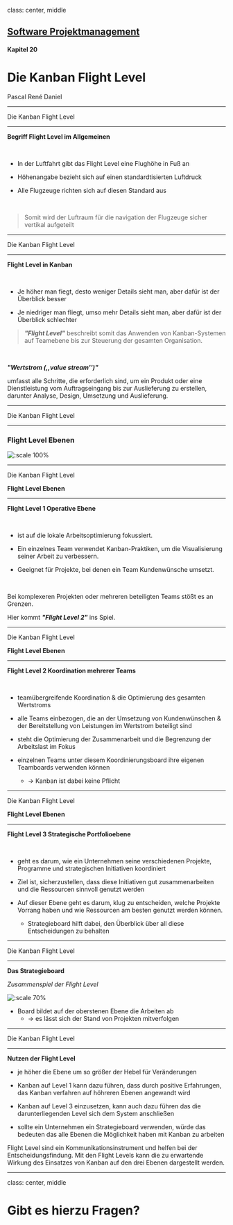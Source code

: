 class: center, middle

## [Software Projektmanagement](index.html)

#### Kapitel 20

# Die Kanban Flight Level

Pascal René Daniel

---
 Die Kanban Flight Level

----
**Begriff Flight Level im Allgemeinen**

<br>

- In der Luftfahrt gibt das Flight Level eine Flughöhe in Fuß an

- Höhenangabe bezieht sich auf einen standardtisierten Luftdruck

- Alle Flugzeuge richten sich auf diesen Standard aus

<br>

> Somit wird der Luftraum für die navigation der Flugzeuge sicher vertikal aufgeteilt

---
Die Kanban Flight Level

----

**Flight Level in Kanban**

<br>

- Je höher man fiegt, desto weniger Details sieht man, aber dafür ist der Überblick besser

- Je niedriger man fliegt, umso mehr Details sieht man, aber dafür ist der Überblick schlechter
  

> ***"Flight Level"*** beschreibt somit das Anwenden von Kanban-Systemen auf Teamebene bis zur Steuerung der gesamten Organisation.

<br>

***"Wertstrom (,,value stream'')"***

umfasst alle Schritte, die erforderlich sind, um ein Produkt oder eine Dienstleistung vom Auftragseingang bis zur Auslieferung zu erstellen, darunter Analyse, Design, Umsetzung und Auslieferung.


---
Die Kanban Flight Level

----

### Flight Level Ebenen

![:scale 100%](media/Flight%20Levels.png)


---
Die Kanban Flight Level

**Flight Level Ebenen**

----

**Flight Level 1 Operative Ebene**

<br>

- ist auf die lokale Arbeitsoptimierung fokussiert.
  
- Ein einzelnes Team verwendet Kanban-Praktiken, um die Visualisierung seiner Arbeit zu verbessern.
  
- Geeignet für Projekte, bei denen ein Team Kundenwünsche umsetzt.

<br>

Bei komplexeren Projekten oder mehreren beteiligten Teams stößt es an Grenzen.

Hier kommt ***"Flight Level 2"*** ins Spiel.


---
Die Kanban Flight Level

**Flight Level Ebenen**

----

**Flight Level 2 Koordination mehrerer Teams**

<br>


- teamübergreifende Koordination & die Optimierung des gesamten Wertstroms

- alle Teams einbezogen, die an der Umsetzung von Kundenwünschen & der Bereitstellung von Leistungen im Wertstrom beteiligt sind

- steht die Optimierung der Zusammenarbeit und die Begrenzung der Arbeitslast im Fokus

- einzelnen Teams unter diesem Koordinierungsboard ihre eigenen Teamboards verwenden können
  -  -> Kanban ist dabei keine Pflicht

---
Die Kanban Flight Level

**Flight Level Ebenen**

----

**Flight Level 3 Strategische Portfolioebene**

<br>

- geht es darum, wie ein Unternehmen seine verschiedenen Projekte, Programme und strategischen Initiativen koordiniert

- Ziel ist, sicherzustellen, dass diese Initiativen gut zusammenarbeiten und die Ressourcen sinnvoll genutzt werden

- Auf dieser Ebene geht es darum, klug zu entscheiden, welche Projekte Vorrang haben und wie Ressourcen am besten genutzt werden können.
  -  Strategieboard hilft dabei, den Überblick über all diese Entscheidungen zu behalten


---
Die Kanban Flight Level

----

**Das Strategieboard**

*Zusammenspiel der Flight Level*


![:scale 70%](media/Strategieboard.png)


- Board bildet auf der oberstenen Ebene die Arbeiten ab
   - -> es lässt sich der Stand von Projekten mitverfolgen

  
---
Die Kanban Flight Level

----

**Nutzen der Flight Level**

- je höher die Ebene um so größer der Hebel für Veränderungen

- Kanban auf Level 1 kann dazu führen, dass durch positive Erfahrungen, das Kanban verfahren auf höhreren Ebenen angewandt wird

- Kanban auf Level 3 einzusetzen, kann auch dazu führen das die darunterliegenden Level sich dem System anschließen

- sollte ein Unternehmen ein Strategieboard verwenden, würde das bedeuten das alle Ebenen die Möglichkeit haben mit Kanban zu arbeiten

Flight Level sind ein Kommunikationsinstrument und helfen bei der Entscheidungsfindung. Mit den Flight Levels kann die zu erwartende Wirkung des Einsatzes von Kanban auf den drei Ebenen dargestellt werden.

---

class: center, middle

# Gibt es hierzu Fragen?
